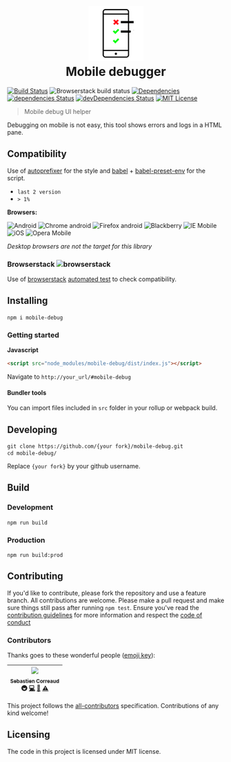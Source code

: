 <h1 align="center">
<img src="https://raw.githubusercontent.com/iGitScor/mobile-debug/master/logo.png" />
<br />
Mobile debugger
</h1>

[![Build Status][build-badge]][build]
![Browserstack build status][browserstack-badge]
[![Dependencies][dependencyci-badge]][dependencyci]
[![dependencies Status][dependencies-badge]][dependencies]
[![devDependencies Status][devDependencies-badge]][devDependencies]
[![MIT License][license-badge]][LICENSE]

> Mobile debug UI helper

Debugging on mobile is not easy, this tool shows errors and logs in a HTML pane.

## Compatibility

Use of [autoprefixer](https://github.com/postcss/autoprefixer) for the style and [babel](https://github.com/babel/babel) + [babel-preset-env](https://github.com/babel/babel-preset-env) for the script.

- `last 2 version`
- `> 1%`

**Browsers:**

![Android][android-badge]
![Chrome android][chrome-android-badge]
![Firefox android][firefox-android-badge]
![Blackberry][blackberry-badge]
![IE Mobile][ie-mobile-badge]
![iOS][ios-badge]
![Opera Mobile][opera-mobile-badge]

_Desktop browsers are not the target for this library_

<h3>
  Browserstack
  <img src="https://github.com/browserstack.png" alt="browserstack" width="48" height="48" />
</h3>

Use of [browserstack](https://www.browserstack.com) [automated test](https://www.browserstack.com/automate) to check compatibility.

## Installing

```shell
npm i mobile-debug
```

### Getting started

**Javascript**
```html
<script src="node_modules/mobile-debug/dist/index.js"></script>
```

Navigate to `http://your_url/#mobile-debug`

#### Bundler tools

You can import files included in `src` folder in your rollup or webpack build.

## Developing

```shell
git clone https://github.com/{your fork}/mobile-debug.git
cd mobile-debug/
```

Replace `{your fork}` by your github username.

## Build

### Development

```shell
npm run build
```

### Production

```shell
npm run build:prod
```

## Contributing

If you'd like to contribute, please fork the repository and use a feature
branch. All contributions are welcome. Please make a pull request and make sure things still pass after running `npm test`.
Ensure you've read the [contribution guidelines](CONTRIBUTING.md) for more information and respect the [code of conduct](CODE_OF_CONDUCT.md)

### Contributors

Thanks goes to these wonderful people ([emoji key](https://github.com/kentcdodds/all-contributors#emoji-key)):

<!-- ALL-CONTRIBUTORS-LIST:START - Do not remove or modify this section -->
| [<img src="https://avatars3.githubusercontent.com/u/2276944?v=3" width="100px;"/><br /><sub>Sebastien Correaud</sub>](http://twitter.com/iTweetScor)<br />🚇 [💻](https://github.com/iGitScor/mobile-debug/commits?author=iGitScor) [📖](https://github.com/iGitScor/mobile-debug/commits?author=iGitScor) [⚠️](https://github.com/iGitScor/mobile-debug/commits?author=iGitScor) |
| :---: |
<!-- ALL-CONTRIBUTORS-LIST:END -->

This project follows the [all-contributors](https://github.com/kentcdodds/all-contributors) specification. Contributions of any kind welcome!

## Licensing

The code in this project is licensed under MIT license.

[build-badge]: https://img.shields.io/travis/iGitScor/mobile-debug.svg?style=flat-square
[build]: https://travis-ci.org/iGitScor/mobile-debug
[browserstack-badge]: https://www.browserstack.com/automate/badge.svg?badge_key=
[dependencyci-badge]: https://dependencyci.com/github/iGitScor/mobile-debug/badge?style=flat-square
[dependencyci]: https://dependencyci.com/github/iGitScor/mobile-debug
[dependencies-badge]: https://david-dm.org/iGitScor/mobile-debug/status.svg?style=flat-square
[dependencies]: https://david-dm.org/iGitScor/mobile-debug
[devDependencies-badge]: https://david-dm.org/iGitScor/mobile-debug/dev-status.svg?style=flat-square
[devDependencies]: https://david-dm.org/iGitScor/mobile-debug?type=dev
[license-badge]: https://img.shields.io/npm/l/mobile-debug.svg?style=flat-square
[license]: https://github.com/iGitScor/mobile-debug/blob/master/LICENSE
[android-badge]: https://img.shields.io/badge/Android-%3E=%204-ff69b4.svg?style=flat-square
[chrome-android-badge]: https://img.shields.io/badge/Chrome%20android-%3E=%2057-ff69b4.svg?style=flat-square
[firefox-android-badge]: https://img.shields.io/badge/Firefox%20android-%3E=%2052-ff69b4.svg?style=flat-square
[blackberry-badge]: https://img.shields.io/badge/Blackberry-%2010-ff69b4.svg?style=flat-square
[ie-mobile-badge]: https://img.shields.io/badge/IE%20mobile-%3E=%2010-ff69b4.svg?style=flat-square
[ios-badge]: https://img.shields.io/badge/iOS-%3E=%205-ff69b4.svg?style=flat-square
[opera-mobile-badge]: https://img.shields.io/badge/Opera%20mobile-%3E=%2037-ff69b4.svg?style=flat-square
